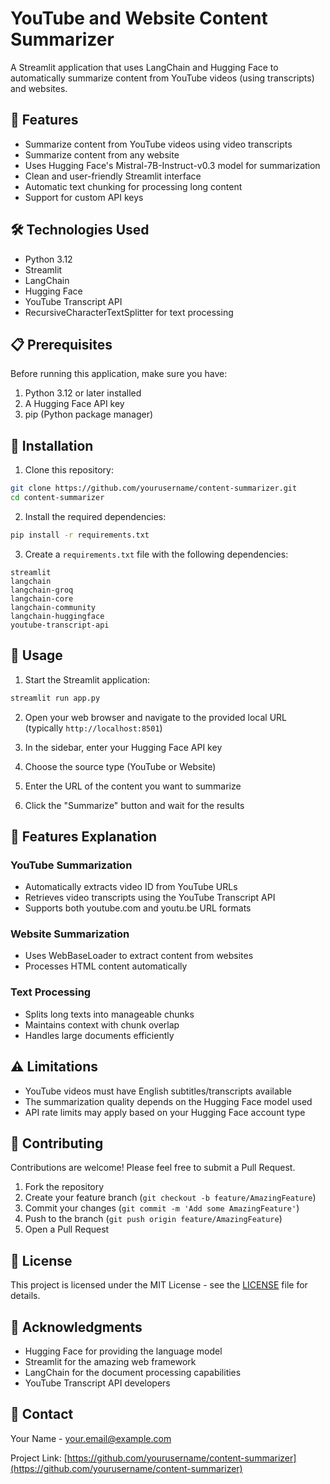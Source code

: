 # YouTube and Website Content Summarizer

A Streamlit application that uses LangChain and Hugging Face to automatically summarize content from YouTube videos (using transcripts) and websites.

## 🌟 Features

- Summarize content from YouTube videos using video transcripts
- Summarize content from any website
- Uses Hugging Face's Mistral-7B-Instruct-v0.3 model for summarization
- Clean and user-friendly Streamlit interface
- Automatic text chunking for processing long content
- Support for custom API keys

## 🛠️ Technologies Used

- Python 3.12
- Streamlit
- LangChain
- Hugging Face
- YouTube Transcript API
- RecursiveCharacterTextSplitter for text processing

## 📋 Prerequisites

Before running this application, make sure you have:

1. Python 3.12 or later installed
2. A Hugging Face API key
3. pip (Python package manager)

## 🔧 Installation

1. Clone this repository:
```bash
git clone https://github.com/yourusername/content-summarizer.git
cd content-summarizer
```

2. Install the required dependencies:
```bash
pip install -r requirements.txt
```

3. Create a `requirements.txt` file with the following dependencies:
```
streamlit
langchain
langchain-groq
langchain-core
langchain-community
langchain-huggingface
youtube-transcript-api
```

## 🚀 Usage

1. Start the Streamlit application:
```bash
streamlit run app.py
```

2. Open your web browser and navigate to the provided local URL (typically `http://localhost:8501`)

3. In the sidebar, enter your Hugging Face API key

4. Choose the source type (YouTube or Website)

5. Enter the URL of the content you want to summarize

6. Click the "Summarize" button and wait for the results

## 📝 Features Explanation

### YouTube Summarization
- Automatically extracts video ID from YouTube URLs
- Retrieves video transcripts using the YouTube Transcript API
- Supports both youtube.com and youtu.be URL formats

### Website Summarization
- Uses WebBaseLoader to extract content from websites
- Processes HTML content automatically

### Text Processing
- Splits long texts into manageable chunks
- Maintains context with chunk overlap
- Handles large documents efficiently

## ⚠️ Limitations

- YouTube videos must have English subtitles/transcripts available
- The summarization quality depends on the Hugging Face model used
- API rate limits may apply based on your Hugging Face account type

## 🤝 Contributing

Contributions are welcome! Please feel free to submit a Pull Request.

1. Fork the repository
2. Create your feature branch (`git checkout -b feature/AmazingFeature`)
3. Commit your changes (`git commit -m 'Add some AmazingFeature'`)
4. Push to the branch (`git push origin feature/AmazingFeature`)
5. Open a Pull Request

## 📄 License

This project is licensed under the MIT License - see the [LICENSE](LICENSE) file for details.

## 🙏 Acknowledgments

- Hugging Face for providing the language model
- Streamlit for the amazing web framework
- LangChain for the document processing capabilities
- YouTube Transcript API developers

## 📧 Contact

Your Name - [your.email@example.com](mailto:your.email@example.com)

Project Link: [https://github.com/yourusername/content-summarizer](https://github.com/yourusername/content-summarizer)

